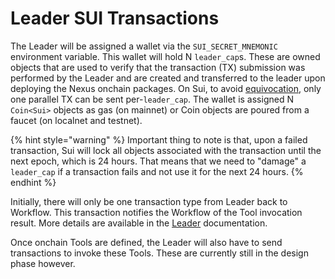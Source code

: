 # Leader SUI Transactions

The Leader will be assigned a wallet via the `SUI_SECRET_MNEMONIC` environment variable. This wallet will hold N `leader_cap`s. These are owned objects that are used to verify that the transaction (TX) submission was performed by the Leader and are created and transferred to the leader upon deploying the Nexus onchain packages. On Sui, to avoid [equivocation](https://docs.sui.io/guides/developer/sui-101/avoid-equivocation), only one parallel TX can be sent per-`leader_cap`. The wallet is assigned N `Coin<Sui>` objects as gas (on mainnet) or Coin objects are poured from a faucet (on localnet and testnet).

{% hint style="warning" %} Important thing to note is that, upon a failed transaction, Sui will lock all objects associated with the transaction until the next epoch, which is 24 hours. That means that we need to "damage" a `leader_cap` if a transaction fails and not use it for the next 24 hours. {% endhint %}

Initially, there will only be one transaction type from Leader back to Workflow. This transaction notifies the Workflow of the Tool invocation result. More details are available in the [Leader](leader.md) documentation.

Once onchain Tools are defined, the Leader will also have to send transactions to invoke these Tools. These are currently still in the design phase however.
